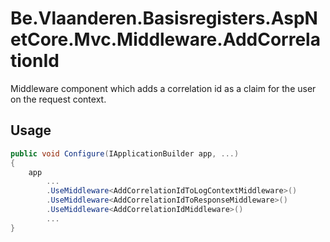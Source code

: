 # Be.Vlaanderen.Basisregisters.AspNetCore.Mvc.Middleware.AddCorrelationId

Middleware component which adds a correlation id as a claim for the user on the request context.

## Usage

```csharp
public void Configure(IApplicationBuilder app, ...)
{
    app
        ...
        .UseMiddleware<AddCorrelationIdToLogContextMiddleware>()
        .UseMiddleware<AddCorrelationIdToResponseMiddleware>()
        .UseMiddleware<AddCorrelationIdMiddleware>()
        ...
}
```
